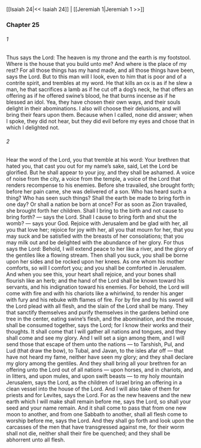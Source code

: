 [[Isaiah 24|<< Isaiah 24]]  |  [[Jeremiah 1|Jeremiah 1 >>]]

### Chapter 25
###### 1
Thus says the Lord: The heaven is my throne and the earth is my footstool. Where is the house that you build unto me? And where is the place of my rest? For all those things has my hand made, and all those things have been, says the Lord. But to this man will I look, even to him that is poor and of a contrite spirit, and trembles at my word. He that kills an ox is as if he slew a man, he that sacrifices a lamb as if he cut off a dog’s neck, he that offers an offering as if he offered swine’s blood, he that burns incense as if he blessed an idol. Yea, they have chosen their own ways, and their souls delight in their abominations. I also will choose their delusions, and will bring their fears upon them. Because when I called, none did answer; when I spoke, they did not hear, but they did evil before my eyes and chose that in which I delighted not.

###### 2
Hear the word of the Lord, you that tremble at his word: Your brethren that hated you, that cast you out for my name’s sake, said, Let the Lord be glorified. But he shall appear to your joy, and they shall be ashamed. A voice of noise from the city, a voice from the temple, a voice of the Lord that renders recompense to his enemies. Before she travailed, she brought forth; before her pain came, she was delivered of a son. Who has heard such a thing? Who has seen such things? Shall the earth be made to bring forth in one day? Or shall a nation be born at once? For as soon as Zion travailed, she brought forth her children. Shall I bring to the birth and not cause to bring forth? — says the Lord. Shall I cause to bring forth and shut the womb? — says your God. Rejoice with Jerusalem and be glad with her, all you that love her; rejoice for joy with her, all you that mourn for her, that you may suck and be satisfied with the breasts of her consolations; that you may milk out and be delighted with the abundance of her glory. For thus says the Lord: Behold, I will extend peace to her like a river, and the glory of the gentiles like a flowing stream. Then shall you suck, you shall be borne upon her sides and be rocked upon her knees. As one whom his mother comforts, so will I comfort you; and you shall be comforted in Jerusalem. And when you see this, your heart shall rejoice, and your bones shall flourish like an herb; and the hand of the Lord shall be known toward his servants, and his indignation toward his enemies. For behold, the Lord will come with fire and with his chariots like a whirlwind, to render his anger with fury and his rebuke with flames of fire. For by fire and by his sword will the Lord plead with all flesh, and the slain of the Lord shall be many. They that sanctify themselves and purify themselves in the gardens behind one tree in the center, eating swine’s flesh, and the abomination, and the mouse, shall be consumed together, says the Lord; for I know their works and their thoughts. It shall come that I will gather all nations and tongues, and they shall come and see my glory. And I will set a sign among them, and I will send those that escape of them unto the nations — to Tarshish, Pul, and Lud (that draw the bow), to Tubal, and Javan, to the isles afar off — that have not heard my fame, neither have seen my glory; and they shall declare my glory among the gentiles. And they shall bring all your brethren for an offering unto the Lord out of all nations — upon horses, and in chariots, and in litters, and upon mules, and upon swift beasts — to my holy mountain Jerusalem, says the Lord, as the children of Israel bring an offering in a clean vessel into the house of the Lord. And I will also take of them for priests and for Levites, says the Lord. For as the new heavens and the new earth which I will make shall remain before me, says the Lord, so shall your seed and your name remain. And it shall come to pass that from one new moon to another, and from one Sabbath to another, shall all flesh come to worship before me, says the Lord. And they shall go forth and look upon the carcasses of the men that have transgressed against me, for their worm shall not die, neither shall their fire be quenched; and they shall be abhorrent unto all flesh.